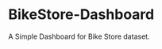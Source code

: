 # BikeStore-Dashboard
A Simple Dashboard for Bike Store dataset.

<p><img href='BikeStore.png'></p>

